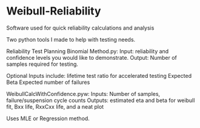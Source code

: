# Weibull-Reliability
Software used for quick reliability calculations and analysis

Two python tools I made to help with testing needs.

Reliability Test Planning Binomial Method.py:
  Input: reliability and confidence levels you would like to demonstrate.
  Output: Number of samples required for testing.
  
  Optional Inputs include:
    lifetime test ratio for accelerated testing
    Expected Beta
    Expected number of failures
    
WeibullCalcWithConfidence.pyw:
  Inputs: Number of samples, failure/suspension cycle counts
  Outputs: estimated eta and beta for weibull fit, Bxx life, RxxCxx life, and a neat plot
  
  Uses MLE or Regression method.
